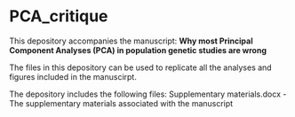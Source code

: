 # PCA_critique
This depository accompanies the manuscript:
**Why most Principal Component Analyses (PCA) in population genetic studies are wrong**

The files in this depository can be used to replicate all the analyses and figures included in the manuscirpt.

The depository includes the following files:
Supplementary materials.docx - The supplementary materials associated with the manuscript

